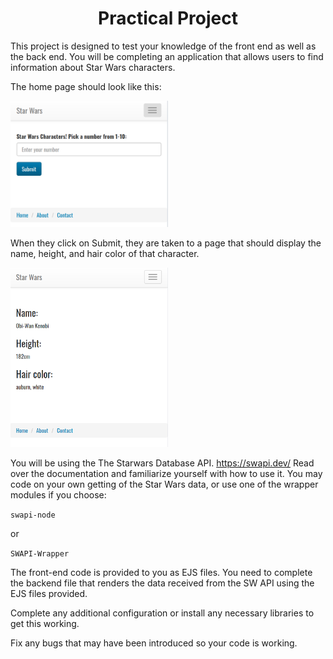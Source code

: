 <center>

# Practical Project

</center>

This project is designed to test your knowledge of the front end as well as the back end. You will be completing an application that allows users to find information about Star Wars characters. 

The home page should look like this: 

<img src="images/swapi1.png" alt="" width="50%">

When they click on Submit, they are taken to a page that should display the name, height, and hair color of that character.

<img src="images/swapi2.png" alt="" width="50%">

You will be using the The Starwars Database API.  https://swapi.dev/
Read over the documentation and familiarize yourself with how to use it. You may code on your own getting of the Star Wars data, or use one of the wrapper modules if you choose:

`swapi-node`

or

`SWAPI-Wrapper`


The front-end code is provided to you as EJS files.  You need to complete the backend file that renders the data received from the SW API using the EJS files provided.  

Complete any additional configuration or install any necessary libraries to get this working.

Fix any bugs that may have been introduced so your code is working.